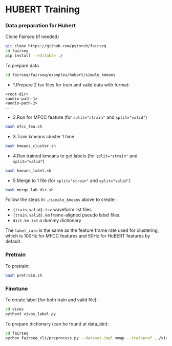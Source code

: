 # HUBERT Training
<!-- https://github.com/facebookresearch/fairseq/issues/2514-->
<!-- https://github.com/facebookresearch/fairseq/commit/272c4c5197250997148fb12c0db6306035f166a4 -->
 
### Data preparation for Hubert
Clone Fairseq (if needed)

```bash
git clone https://github.com/pytorch/fairseq
cd fairseq
pip install --editable ./
```
To prepare data
```bash
cd fairseq/fairseq/examples/hubert/simple_kmeans
```
- 1.Prepare 2 tsv files for train and valid data with format:
```
<root-dir>
<audio-path-1>
<audio-path-2>
...
```

- 2.Run for MFCC feature (for `split="strain"` and  `split="valid"`)
```bash
bash mfcc_fea.sh
```

- 3.Train kmeans cluster 1 time
```bash
bash kmeans_cluster.sh
```

- 4.Run trained kmeans to get labels (for `split="strain"` and  `split="valid"`)
```bash
bash kmeans_label.sh
```

- 5.Merge to 1 file (for `split="strain"` and  `split="valid"`)
```bash
bash merge_lab_dir.sh
```

Follow the steps in `./simple_kmeans` above to create:
- `{train,valid}.tsv` waveform list files
- `{train,valid}.km` frame-aligned pseudo label files.
- `dict.km.txt` a dummy dictionary

The `label_rate` is the same as the feature frame rate used for clustering,
which is 100Hz for MFCC features and 50Hz for HuBERT features by default.

### Pretrain

To pretrain:
```bash
bash pretrain.sh
```

### Finetune
To create label (for both train and valid file):
```bash
cd vivos
python3 vivos_label.py
```
To prepare dictionary (can be found at data_bin):
```bash
cd fairseq
python fairseq_cli/preprocess.py --dataset-impl mmap --trainpref ../vivos/ltr_dir/train.ltr  --only-source  --thresholdsrc 0
```

